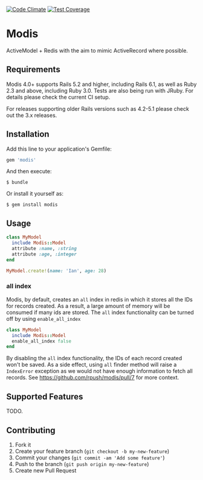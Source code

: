 [![Code Climate](https://codeclimate.com/github/ileitch/modis/badges/gpa.svg)](https://codeclimate.com/github/ileitch/modis)
[![Test Coverage](https://codeclimate.com/github/ileitch/modis/badges/coverage.svg)](https://codeclimate.com/github/ileitch/modis)

# Modis

ActiveModel + Redis with the aim to mimic ActiveRecord where possible.

## Requirements

Modis 4.0+ supports Rails 5.2 and higher, including Rails 6.1, as well as Ruby 2.3 and above, including Ruby 3.0. Tests are also being run with JRuby. For details please check the current CI setup.

For releases supporting older Rails versions such as 4.2-5.1 please check out the 3.x releases.

## Installation

Add this line to your application's Gemfile:

```ruby
gem 'modis'
```

And then execute:

```console
$ bundle
```

Or install it yourself as:

```console
$ gem install modis
```

## Usage

```ruby
class MyModel
  include Modis::Model
  attribute :name, :string
  attribute :age, :integer
end

MyModel.create!(name: 'Ian', age: 28)
```

### all index

Modis, by default, creates an `all` index in redis in which it stores all the IDs for records created. As a result, a large amount of memory will be consumed if many ids are stored. The `all` index functionality can be turned off by using `enable_all_index`

```ruby
class MyModel
  include Modis::Model
  enable_all_index false
end
```

By disabling the `all` index functionality, the IDs of each record created won't be saved. As a side effect, using `all` finder method will raise a `IndexError` exception as we would not have enough information to fetch all records. See https://github.com/rpush/modis/pull/7 for more context.

## Supported Features

TODO.

## Contributing

1. Fork it
2. Create your feature branch (`git checkout -b my-new-feature`)
3. Commit your changes (`git commit -am 'Add some feature'`)
4. Push to the branch (`git push origin my-new-feature`)
5. Create new Pull Request
